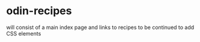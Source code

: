 # odin-recipes
will consist of a main index page and links to recipes
to be continued to add CSS elements
